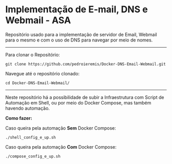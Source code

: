 # Implementação de E-mail, DNS e Webmail - ASA

Repositório usado para a implementação de servidor de Email, Webmail para o mesmo e com o uso de DNS para navegar por meio de nomes.

---

Para clonar o Repositório:

```shell
git clone https://github.com/pedroieremis/Docker-DNS-Email-Webmail.git
```

Navegue até o repositório clonado:
```shell
cd Docker-DNS-Email-Webmail/
```

---

Neste repositório há a possibilidade de subir a Infraestrutura com Script de Automação em Shell, ou por meio do Docker Compose, mas também havendo automação.

__Como fazer:__

Caso queira pela automação __Sem__ Docker Compose:
```shell
./shell_config_e_up.sh
```

Caso queira pela automação __Com__ Docker Compose:
```shell
./compose_config_e_up.sh
```
